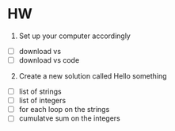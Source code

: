 # HW
1. Set up your computer accordingly
- [ ] download vs
- [ ] download vs code

2. Create a new solution called Hello something
- [ ] list of strings
- [ ] list of integers
- [ ] for each loop on the strings
- [ ] cumulatve sum on the integers